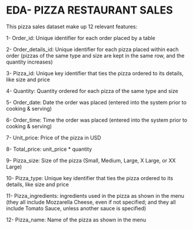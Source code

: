 # EDA- PIZZA RESTAURANT SALES
This pizza sales dataset make up 12 relevant features:

1- Order_id: Unique identifier for each order placed by a table

2- Order_details_id: Unique identifier for each pizza placed within each order (pizzas of the same type and size are kept in the same row, and the quantity increases)

3- Pizza_id: Unique key identifier that ties the pizza ordered to its details, like size and price

4- Quantity: Quantity ordered for each pizza of the same type and size

5- Order_date: Date the order was placed (entered into the system prior to cooking & serving)

6- Order_time: Time the order was placed (entered into the system prior to cooking & serving)

7- Unit_price: Price of the pizza in USD

8- Total_price: unit_price * quantity

9- Pizza_size: Size of the pizza (Small, Medium, Large, X Large, or XX Large)

10- Pizza_type: Unique key identifier that ties the pizza ordered to its details, like size and price

11- Pizza_ingredients: ingredients used in the pizza as shown in the menu (they all include Mozzarella Cheese, even if not specified; and they all include Tomato Sauce, unless another sauce is specified)

12- Pizza_name: Name of the pizza as shown in the menu

